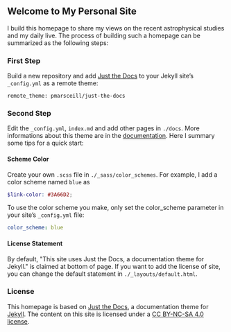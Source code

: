 ## Welcome to My Personal Site

I build this homepage to share my views on the recent astrophysical studies and my daily live. The process of building such a homepage can be summarized as the following steps:

### First Step
Build a new repository and add [Just the Docs](https://github.com/pmarsceill/just-the-docs) to your Jekyll site’s ```_config.yml``` as a remote theme:
```
remote_theme: pmarsceill/just-the-docs
```

### Second Step
Edit the ```_config.yml```, ```index.md``` and add other pages in ```./docs```. More informations about this theme are in the [documentation](https://pmarsceill.github.io/just-the-docs/). Here I summary some tips for a quick start:

#### Scheme Color
Create your own ```.scss``` file in ```./_sass/color_schemes```. For example, I add a color scheme named ```blue``` as
```scss
$link-color: #3A66D2;
```
To use the color scheme you make, only set the color_scheme parameter in your site’s ```_config.yml``` file:
```yaml
color_scheme: blue
```

#### License Statement
By default, "This site uses Just the Docs, a documentation theme for Jekyll." is claimed at bottom of page. If you want to add the license of site, you can change the default statement in ```./_layouts/default.html```.

### License
This homepage is based on [Just the Docs](https://github.com/pmarsceill/just-the-docs), a documentation theme for [Jekyll](https://jekyllrb.com). The content on this site is licensed under a [CC BY-NC-SA 4.0 license](https://creativecommons.org/licenses/by-nc-sa/4.0/). 
